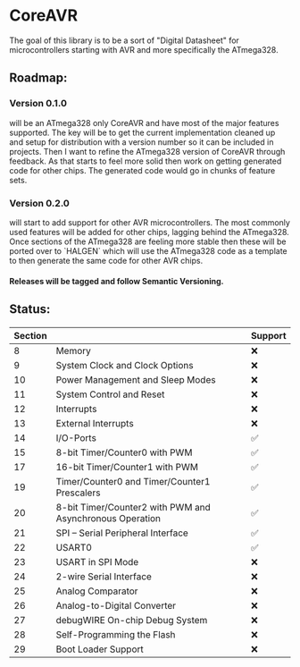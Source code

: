 # CoreAVR

The goal of this library is to be a sort of "Digital Datasheet" for microcontrollers starting with AVR and more specifically the ATmega328. 

<h2>Roadmap: </h2>

<h3>Version 0.1.0</h3> will be an ATmega328 only CoreAVR and have most of the major features supported. 
The key will be to get the current implementation cleaned up and setup for distribution with a version number so it can be included in projects. 
Then I want to refine the ATmega328 version of CoreAVR through feedback. As that starts to feel more solid then work on getting generated code for other chips. 
The generated code would go in chunks of feature sets.


<h3>Version 0.2.0</h3> will start to add support for other AVR microcontrollers. The most commonly used features will be added for other chips, lagging 
behind the ATmega328. Once sections of the ATmega328 are feeling more stable then these will be ported over to `HALGEN` which will use the ATmega328 code 
as a template to then generate the same code for other AVR chips. 

<h4>Releases will be tagged and follow Semantic Versioning. </h4>

<h2>Status:</h2>

<h4>

| Section |  | Support |
|--|--|--|
| 8 | Memory | ❌ |
| 9 | System Clock and Clock Options | ❌ |
| 10 | Power Management and Sleep Modes | ❌ |
| 11 | System Control and Reset | ❌ |
| 12 | Interrupts | ❌ |
| 13 | External Interrupts | ❌ |
| 14 | I/O-Ports | ✅ |
| 15 | 8-bit Timer/Counter0 with PWM | ✅ |
| 17 | 16-bit Timer/Counter1 with PWM | ✅ |
| 19 | Timer/Counter0 and Timer/Counter1 Prescalers | ✅ |
| 20 | 8-bit Timer/Counter2 with PWM and Asynchronous Operation | ✅ |
| 21 | SPI – Serial Peripheral Interface | ✅ |
| 22 | USART0 | ✅ |
| 23 | USART in SPI Mode | ❌ |
| 24 | 2-wire Serial Interface | ❌ |
| 25 | Analog Comparator | ❌ |
| 26 | Analog-to-Digital Converter | ❌ |
| 27 | debugWIRE On-chip Debug System | ❌ |
| 28 | Self-Programming the Flash | ❌ |
| 29 | Boot Loader Support | ❌ |

</h4>
